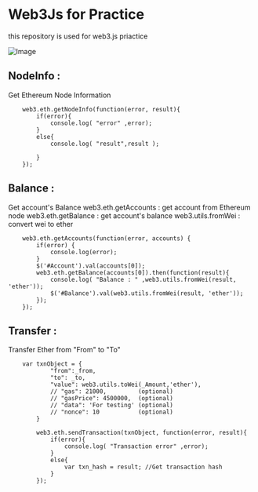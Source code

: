 # Web3Js for Practice
this repository is used for web3.js priactice


![Image]((./Img/main.gif))

## NodeInfo : 
  Get Ethereum Node Information

```
	web3.eth.getNodeInfo(function(error, result){
		if(error){
			console.log( "error" ,error);
		}
		else{
			console.log( "result",result );
					
		}
	});
```

## Balance : 
  Get account's Balance
  web3.eth.getAccounts : get account from Ethereum node
  web3.eth.getBalance  : get account's balance
  web3.utils.fromWei   : convert wei to ether

```
	web3.eth.getAccounts(function(error, accounts) {
		if(error) {
			console.log(error);
		}
		$('#Account').val(accounts[0]);
		web3.eth.getBalance(accounts[0]).then(function(result){
			console.log( "Balance : " ,web3.utils.fromWei(result, 'ether'));
			$('#Balance').val(web3.utils.fromWei(result, 'ether'));
		});
	});
```


## Transfer : 
   Transfer Ether from "From" to "To"

```
	var txnObject = {
			"from":_from,
			"to": _to,
			"value": web3.utils.toWei(_Amount,'ether'),
			// "gas": 21000,         (optional)
			// "gasPrice": 4500000,  (optional)
			// "data": 'For testing' (optional)
			// "nonce": 10           (optional)
	    }
			
		web3.eth.sendTransaction(txnObject, function(error, result){
			if(error){
				console.log( "Transaction error" ,error);
			}
			else{
				var txn_hash = result; //Get transaction hash
			}
		});
```